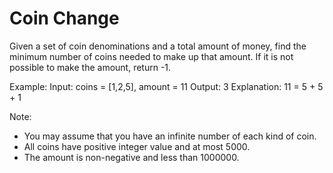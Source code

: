 # Coin Change

Given a set of coin denominations and a total amount of money, find the minimum number of coins needed to make up that amount. If it is not possible to make the amount, return -1.

Example:
Input: coins = [1,2,5], amount = 11
Output: 3 
Explanation: 11 = 5 + 5 + 1

Note:
- You may assume that you have an infinite number of each kind of coin.
- All coins have positive integer value and at most 5000.
- The amount is non-negative and less than 1000000.